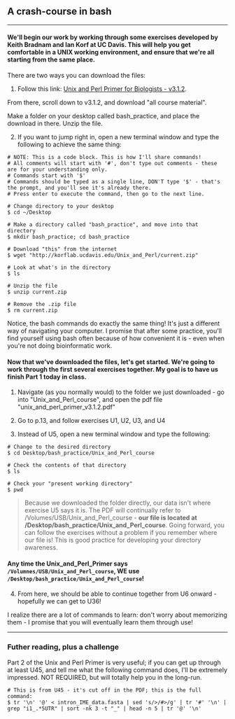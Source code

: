 ## A crash-course in bash
----
#### We'll begin our work by working through some exercises developed by Keith Bradnam and Ian Korf at UC Davis. This will help you get comfortable in a UNIX working environment, and ensure that we're all starting from the same place.

There are two ways you can download the files:

1. Follow this link: [Unix and Perl Primer for Biologists - v3.1.2](http://korflab.ucdavis.edu/Unix_and_Perl/index.html). 

From there, scroll down to v3.1.2, and download "all course material". 

Make a folder on your desktop called bash_practice, and place the download in there. Unzip the file. 

2. If you want to jump right in, open a new terminal window and type the following to achieve the same thing:
```
# NOTE: This is a code block. This is how I'll share commands!
# All comments will start with '#', don't type out comments - these are for your understanding only.
# Commands start with '$' 
# Commands should be typed as a single line, DON'T type '$' - that's the prompt, and you'll see it's already there. 
# Press enter to execute the command, then go to the next line. 

# Change directory to your desktop
$ cd ~/Desktop

# Make a directory called "bash_practice", and move into that directory
$ mkdir bash_practice; cd bash_practice 

# Download "this" from the internet
$ wget "http://korflab.ucdavis.edu/Unix_and_Perl/current.zip"

# Look at what's in the directory
$ ls

# Unzip the file
$ unzip current.zip

# Remove the .zip file
$ rm current.zip
```

Notice, the bash commands do exactly the same thing! It's just a different way of navigating your computer. I promise that after some practice, you'll find yourself using bash often because of how convenient it is - even when you're not doing bioinformatic work.

#### Now that we've downloaded the files, let's get started. We're going to work through the first several exercises together. My goal is to have us finish Part 1 today in class.

1. Navigate (as you normally would) to the folder we just downloaded - go into "Unix_and_Perl_course", and open the pdf file "unix_and_perl_primer_v3.1.2.pdf"

2. Go to p.13, and follow exercises U1, U2, U3, and U4 

3. Instead of U5, open a new terminal window and type the following:
```
# Change to the desired directory
$ cd Desktop/bash_practice/Unix_and_Perl_course

# Check the contents of that directory
$ ls

# Check your "present working directory"
$ pwd
```
> Because we downloaded the folder directly, our data isn't where exercise U5 says it is. The PDF will continually refer to /Volumes/USB/Unix_and_Perl_course - **our file is located at /Desktop/bash_practice/Unix_and_Perl_course**. Going forward, you can follow the exercises without a problem if you remember where our file is! This is good practice for developing your directory awareness.

#### Any time the Unix_and_Perl_Primer says `/Volumnes/USB/Unix_and_Perl_course`, WE use `/Desktop/bash_practice/Unix_and_Perl_course`!

4. From here, we should be able to continue together from U6 onward - hopefully we can get to U36!

I realize there are a lot of commands to learn: don't worry about memorizing them - I promise that you will eventually learn them through use!

----

### Futher reading, plus a challenge
Part 2 of the Unix and Perl Primer is very useful; if you can get up through at least U45, and tell me what the following command does, I'll be extremely impressed. NOT REQUIRED, but will totally help you in the long-run.
```
# This is from U45 - it's cut off in the PDF; this is the full command:
$ tr '\n' '@' < intron_IME_data.fasta | sed 's/>/#>/g' | tr '#' '\n' | grep "i1_.*5UTR" | sort -nk 3 -t "_" | head -n 5 | tr '@' '\n'
``` 

